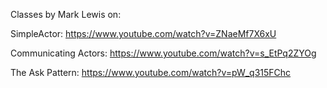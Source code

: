 
Classes by Mark Lewis on:

SimpleActor: https://www.youtube.com/watch?v=ZNaeMf7X6xU

Communicating Actors: https://www.youtube.com/watch?v=s_EtPq2ZYOg

The Ask Pattern: https://www.youtube.com/watch?v=pW_q315FChc
